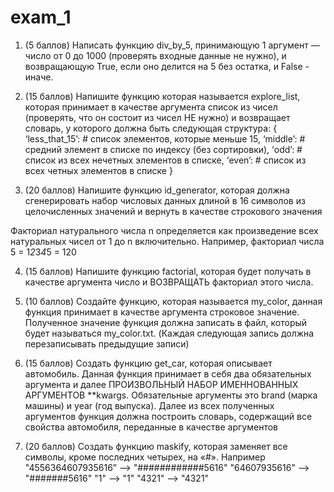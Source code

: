 # exam_1



1.  (5 баллов) Написать функцию div_by_5, принимающую 1 аргумент — число от 0 до 1000 (проверять входные данные не нужно), и возвращающую True, если оно делится на 5 без остатка, и False - иначе.

2. (15 баллов) Напишите функцию которая называется explore_list, которая принимает в качестве аргумента список из чисел (проверять, что он состоит из чисел НЕ нужно) и возвращает словарь, у которого должна быть следующая структура:
{
    ‘less_that_15’: # список элементов, которые меньше 15,
    ‘middle’: # средний элемент в списке по индексу (без сортировки),
    ‘odd’: # список из всех нечетных элементов в списке,
    ‘even’: # список из всех четных элементов в списке
}

3. (20 баллов) Напишите функцию id_generator, которая должна сгенерировать набор числовых данных длиной в 16 символов из целочисленных значений и вернуть в качестве строкового значения

 

Факториал натурального числа n определяется как произведение всех натуральных чисел от 1 до n включительно. Например, факториал числа 5 = 1*2*3*4*5 = 120

4. (15 баллов) Напишите функцию factorial, которая будет получать в качестве аргумента число и ВОЗВРАЩАТЬ факториал этого числа.

5. (10 баллов) Создайте функцию, которая называется my_color, данная функция принимает в качестве аргумента строковое значение. Полученное значение функция должна записать в файл, который будет называться my_color.txt. (Каждая следующая запись должна перезаписывать предыдущие записи)

6. (15 баллов) Создать функцию get_car, которая описывает автомобиль. Данная функция принимает в себя два обязательных аргумента и далее ПРОИЗВОЛЬНЫЙ НАБОР ИМЕННОВАННЫХ АРГУМЕНТОВ **kwargs. Обязательные аргументы это brand (марка машины) и year (год выпуска). Далее из всех полученных аргументов функция должна построить словарь, содержащий все свойства автомобиля, переданные в качестве аргументов

7. (20 баллов) Создать функцию maskify, которая заменяет все символы, кроме последних четырех, на «#».
    Например
    "4556364607935616”     -->     "############5616"
     "64607935616"          -->          "#######5616"
               "1"              -->    "1"
                "4321"              -->    "4321"
